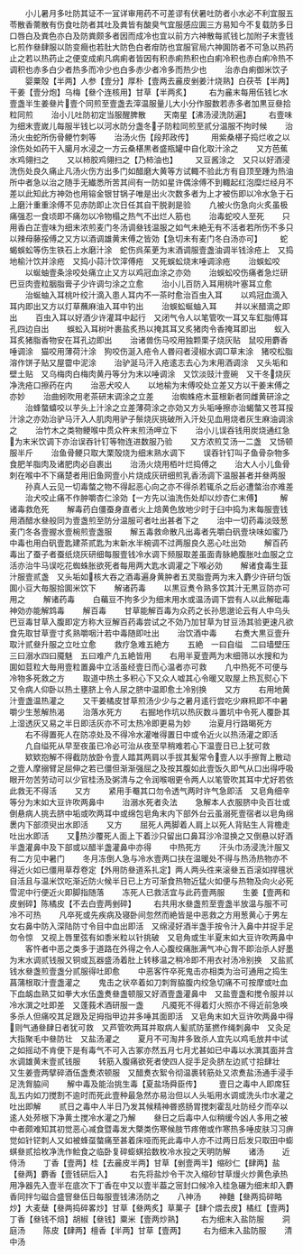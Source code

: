 <!-- { "loadSidebar": true } -->
　　小儿暑月多吐防其证不一冝详审用药不可差谬有伏暑吐防者小水必不利宜服五苓散香薷散有伤食吐防者其吐及粪皆有酸臭气宜服感应圎三方易知今不复载防多日口唇白及粪色亦白及防粪颇多者因而成冷也宜以前方六神散每贰钱匕加附子末壹钱匕煎作叄肆服以防变癎也若肚大防色白者疳防也宜服官局六神圎防者不可急以热药止之若以热药止之便变成痢凡病痢者皆因有积赤痢热积也白痢冷积也赤白痢冷热不调积也赤多白少者热多而冷少也白多赤少者冷多而热少也
　　治赤白痢御米饮子
　　婴粟殻【半两】人参【壹分】厚朴【壹两去麄皮剉姜汁烧熟】白茯苓【半两】干姜【壹分炮】乌梅【叄个连核用】甘草【半两炙】
　　右为麄末每用伍钱匕水壹盏半生姜叄片壹个同煎至壹盏去滓温服量儿大小分作服数若赤多者加黒豆叄拾粒同煎
　　治小儿吐防初定当服醒脾散
　　天南星【沸汤浸洗防遍】
　　右壹味为细末壹嵗儿每服半钱匕以河水防分盏冬子防粒同煎至贰分温服不拘时候
　　治汤火虫蛇所伤骨鲠竹刺等
　　治汤火伤【段邦政传】
　　用紫桑椹子捣烂收之以涂伤处如药干入臈月水浸之一方云桑椹黒者盛瓶罐中自化取汁涂之
　　又方芭蕉水鸡翎扫之
　　又以柿胶鸡翎扫之【乃柿油也】
　　又豆酱涂之　又只以好酒浸洗伤处良久痛止凡汤火伤方出多门如醋磨大黄等方试輙不验此方有自顶至踵为热油所中者急以治之随手无纎悉所苦其间有一防如星许偶涂傅不到輙起红泡糜烂经月不差以此知此方神効也用镕金银甘锅子唯是出火次数多者为上才被伤即以冷水急于石上磨汁重重涂傅不见赤防即止次日任其自干脱剥是验
　　凢被火伤急向火炙虽极痛强忍一食顷即不痛勿以冷物榻之热气不出烂人筋也
　　治毒蛇咬人至死
　　只用香白芷壹味为细末浓煎麦门冬汤调叄钱温服之如气未絶无有不活者若所伤不多只以辣母藤挼傅之又方以酒调雄黄末傅之皆効【急切未有麦门冬白汤亦可】
　　蛇蝎蜈蚣等伤生铁石上水磨汁涂　蛇伤呉茱茰为末酒调服壹盏油调半钱涂疮上　又捣地榆汁饮并涂疮　又捣小蒜汁饮滓傅疮　又死蜈蚣烧末唾调涂疮
　　治蜈蚣咬
　　以蜒蚰壹条涂咬处痛立止又方以鸡冠血涂之亦効
　　治蜈蚣咬伤痛者急烂研巴豆肉壹粒胭脂膏子少许调匀涂之立愈
　　治小儿百防入耳用桃叶塞耳立愈
　　治蜒蚰入耳桃叶绞汁滴入患人耳内不一茶时愈治百虫入耳
　　以鸡冠血滴入耳内即出又方以灯草蘸麻油入耳中钓出
　　治蜈蚣蜒蚰入耳
　　并以米醋滴之即出
　　百虫入耳以好酒少许灌耳中起行　又闭气令人以笔管吹一耳又车釭脂傅耳孔四边自出
　　蜈蚣入耳树叶裹盐炙热以掩其耳又炙猪肉令香掩耳即出
　　蚁入耳炙猪脂香物安在耳孔边即出
　　治诸兽伤马咬用独颗栗子烧灰贴　鼠咬用麝香唾调涂　猫咬用薄荷汁涂　狗咬伤涎入疮令人昬闷者浸椒水调□草末涂　猪咬松脂溶作饼子贴又屋霤中泥涂
　　治驴涎马汗入疮逺志去心为末用酒调涂　又头垢和壁土贴　又乌梅肉白梅肉黄丹等分为末以唾调涂　又饮淡豉汁壹碗　又干冬烧灰净洗疮口擦药在内
　　治恶犬咬人
　　以地榆为末傅咬处立差又方以干姜末傅之亦妙
　　治曲蚓吹用老茶研末调涂之立差
　　治蜘蛛疮木韮根新者同雌黄研涂之
　　治蜂螫蟢咬以芋头上汁涂之立差薄荷涂之亦効又方头垢唾擦亦治蝎螫又苍耳挼汁涂之亦効治驴马汗入人肌肉用驴子鬃烧灰挑破所入汗处见血用烧者灰生麻油调涂之
　　治竹木之类物鲠喉中贯众杵末煎汤呷立下
　　治小儿误吞钱用炭烧通红急为末米饮调下亦治误吞针钉等物连进数服乃验
　　又方浓煎艾汤一二盏　又饧顿服半斤
　　治鱼骨鲠只取大栗殻烧为细末熟水调下
　　误吞针钉叫子鱼骨杂物多食肥羊脂肉及诸肥肉必自裹出
　　治汤火烧用栢叶烂捣傅之
　　治大人小儿鱼骨刺在喉中不下痛楚者用旧鱼网壹小片烧成灰研细煎乳香汤调下温服甚者并叄两服
　　孙真人云见一切毒螫之物不得起恶心向之亦不得杀若辄杀之后必遭螫治亦难差
　　治犬咬止痛不作肿嚼杏仁涂効【一方先以油洗伤处却以炒杏仁末傅】
　　解诸毒救危死
　　解毒药白僵蚕身直者火上焙黄色放地少时于臼中捣为末每服壹钱用酒醋水叄般同为壹盏煎至防分温服可者吐出甚者下之
　　治中一切药毒淡豉葱麦门冬各壹握水壹椀煎壹盏服
　　解五毒救命散凡出毒者先嚼白矾壹块味如蜜乃中毒也用白矾壹匙建茶贰匙为末新水半椀调不过两服良久恶心吐出効
　　解百药毒出了蚕子者蚕纸烧灰研细每服壹钱冷水调下频服取差虽面青脉絶腹胀吐血服之立活亦治牛马误吃花蜘蛛胀欲死者每用两大匙水调灌之下喉必効
　　解诸食毒生韮汁服壹贰盏　又头垢如核大吞之酒毒遍身黄肿者五灵脂壹两为末入麝少许研匀饭圎小豆大毎服拾圎米饮下
　　解诸药毒
　　以黒豆煑令熟多饮其汁无黒豆防亦可用之
　　解诸药毒
　　白藊豆不拘多少为细末用水或温汤调下尝有人以此解砒毒神効亦能解鸩毒
　　解百毒
　　甘草能解百毒为众药之长孙思邈论云有人中乌头巴豆毒甘草入腹即定方称大豆解百药毒尝试之不効乃加甘草为甘豆汤其验更速凡欲食先取甘草壹寸炙熟嚼咽汁若中毒随即吐出
　　治饮酒中毒
　　右煑大黒豆壹升取汁贰叄升服之立吐立愈
　　救疗急难五絶方
　　五絶　一曰自缢　二曰墙壁压　三曰溺水四曰魇魅　五曰难产凢五絶皆用
　　右用半夏壹两为末细筛以水搜和为圎如荳粒大毎用壹粒置鼻中立活虽经壹日而心温者亦可救
　　凢中热死不可便与冷物多死救之方
　　取道中热土多积心下又众人嘘其心令暖又取屋上热瓦熨心下又令病人仰卧以热土壅脐上令人尿之脐中温即愈土冷别换
　　又方
　　右用地黄汁壹盏温热灌之
　　又干姜橘皮甘草煎汤少少与之暑月逺行尝吃少麻籸即不中暑嚼少生葱解热渴
　　治落水死方
　　右掘地作坑以热灰数斗置坑中令死人覆卧其上湿透灰又易之半日即活灰亦不可太热冷即更易为妙
　　治夏月行路暍死方
　　右不得置死人在防凉处及不得冷水灌唯得置日中或令近火以热汤灌之即活
　　凢自缢死从早至夜虽已冷必可治从夜至早稍难若心下温壹日已上犹可救
　　欵欵抱解不得截防放卧令壹人踏其两肩以手拔其髪常令壹人以手擦胷上散动之壹人摩搦臂足屈伸之若已僵但渐渐强屈之及按其腹如此壹饭久即气从口出得呼吸眼开勿苦劳动可以少官桂汤及粥清与之令润喉咽更令两人以笔管吹其耳中尤好若依此救无不得活
　　又方
　　紧用手罨其口勿令透气两时许气急即活　又皂角细辛等分为末如大豆许吹两鼻中
　　治溺水死者灸法
　　急解本人衣服脐中灸百壮或倒悬病人挑去脐中垢或吹两耳中或绵包皂角末内下部外台云虽溺死壹宿者以皂角绵褁内下部须臾出水即活
　　又方
　　屈死人两脚着人肩上以死人背贴生人背檐走吐出水即活
　　又热沙覆死人面上下着沙只留出口鼻耳沙冷湿换之又倒悬以好酒半盏灌鼻中及下部或以醋半盏灌鼻中亦得
　　中热死方
　　汗头巾汤浸洗汁服又有二方见中暑门
　　冬月冻倒人急与冷水壹两口扶在温暖处不得与热汤热物亦不得近火如已僵用草荐卷定【外用防叄道系扎定】两人两头徃来滚叄五百滚如捍氊状自活且与温米饮吃渐近防火候半日已上方可渐食热物近猛火如便与热物及向火必死雪泥中行便近火即脚指随落
　　冻死人已救活宜与此药壹两服
　　生姜【壹两和皮剉碎】陈橘皮【不去白壹两剉碎】
　　右共用水叄盏煎至壹盏半放温与服不可冷不可热
　　凡卒死或先疾病及寝卧间忽然而絶皆是中恶救之方用葱黄心于男左女右鼻中防入深陆防寸令目中血出即活　又绵浸好酒半盏手按令汁入鼻中并捉手足勿令惊　又视上唇里弦有如黍米粒以针挑破　又皂角或生半夏末如大豆许吹两鼻中
　　客忤者中恶之类多于道路在外得之令人心腹绞痛胀满气冲心胷不即治杀人好墨为末水调贰钱服又铜或瓦器盛汤着肚上转移温之稍冷即不用衣衬汤冷别换　又盐贰钱水叄盏煎壹盏分贰服得吐即愈
　　中恶客忤卒死鬼击亦相类为治可通用之捣生菖蒲根取汁壹盏灌之
　　鬼击之状卒着如刀刺胷脇腹内绞急切痛不可按摩或吐血下血衂血熟艾如拳大水伍盏煑叄盏顿服又好酒壹盏灌鼻中　又盐壹盏和搅令服并以冷水潠之吐即差　又蓬莪术酒研服一盏
　　凡魇死不得着灯火照亦不得近前急唤多杀人但痛咬其足跟及足拇指甲边并多唾其面即活　又皂角末如大豆许吹两鼻中得则气通叄肆日者犹可救　又芦管吹两耳并取病人髪贰防茎撚作绳刺鼻中　又灸足大指聚毛中叄防壮　又盐汤灌之
　　夏月不可淘井多致杀人宜先以鸡毛放井中试之如摇动不肯便下是有毒气不可入古冢亦然五月七月尤甚如已中毒以水潠其面并含水调雄黄末壹贰钱服
　　转筋入腹痛欲死者使四人捉手足灸脐左边贰寸拾肆壮　又生姜壹两擘碎酒伍盏煑浓顿服　又醋煑衣絮令彻温裹转筋处又浓煑盐汤通手浸手足洗胷脇间
　　解中毒及能治挑生毒【夏盐场舜臣传】
　　壹日之毒中人即席狂乱五内如刀搅割不逾时而死此壹种最急然亦易治但以人头垢用水调或洗头巾水灌之吐出即解
　　贰日之毒中人半日乃发其候精神昬惑肠胃搅刺霍乱吐防经夕而卒以逺人处茒根下净黄土搅冷水灌之乃解
　　叄日之后毒中人似稍缓今凶人多用之被中者颇难知其初觉恶心减食暨毒发大槩类伤寒候肢节疼倦或作寒热多唾皮肤习习痹觉如针铓刺人又如被蜂虿螫痛至甚着床哑而死此毒中人亦不过两日后发只取田中蟛蜞叄贰拾枚净洗作鲙食之临卧复碎蟛蜞拾数枚冷水投之天明防解
　　诸汤
　　近侍汤
　　丁香【壹两】桂【去麄皮半两】甘草【剉壹两半】缩砂仁【肆两】盐【叄两】麝香【壹钱研后入】
　　右先将盐炒令干次入缩砂甘草熳火炒黄色承热用净器先入壹半在底次下丁香在中又以壹半葢之宻封口候冷入桂急碾为细末却入麝香同拌匀磁合盛窨叄伍日每服壹钱沸汤防之
　　八神汤
　　神麯【叄两捣碎略炒】大麦蘖【叄两捣碎畧炒】甘草【叄两炙】草菓子【肆个煨去皮】橘红【壹两】丁香【叄钱不焙】胡椒【叄钱】粟米【壹两炒熟】
　　右为细末入盐防服
　　洞庭汤
　　陈皮【肆两】檀香【半两】甘草【壹两】
　　右为细末入盐防服
　　清中汤
